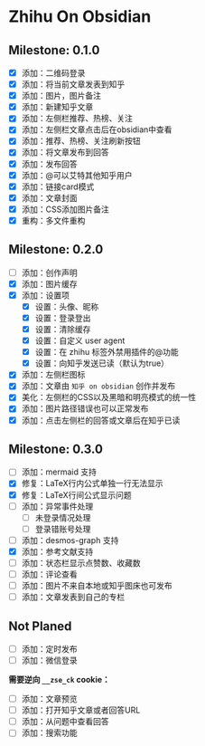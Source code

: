 # Zhihu On Obsidian

## Milestone: 0.1.0

- [x] 添加：二维码登录
- [x] 添加：将当前文章发表到知乎
- [x] 添加：图片，图片备注
- [x] 添加：新建知乎文章
- [x] 添加：左侧栏推荐、热榜、关注
- [x] 添加：左侧栏文章点击后在obsidian中查看
- [x] 添加：推荐、热榜、关注刷新按钮
- [x] 添加：将文章发布到回答
- [x] 添加：发布回答
- [x] 添加：@可以艾特其他知乎用户
- [x] 添加：链接card模式
- [x] 添加：文章封面
- [x] 添加：CSS添加图片备注
- [x] 重构：多文件重构

## Milestone: 0.2.0

- [ ] 添加：创作声明
- [x] 添加：图片缓存
- [x] 添加：设置项
    - [x] 设置：头像、昵称
    - [x] 设置：登录登出
    - [x] 设置：清除缓存
    - [x] 设置：自定义 user agent
    - [x] 设置：在 zhihu 标签外禁用插件的@功能
    - [x] 设置：向知乎发送已读（默认为true）
- [x] 添加：左侧栏图标
- [x] 添加：文章由 `知乎 on obsidian` 创作并发布
- [x] 美化：左侧栏的CSS以及黑暗和明亮模式的统一性
- [x] 添加：图片路径错误也可以正常发布
- [x] 添加：点击左侧栏的回答或文章后在知乎已读

## Milestone: 0.3.0

- [ ] 添加：mermaid 支持
- [x] 修复：LaTeX行内公式单独一行无法显示
- [x] 修复：LaTeX行间公式显示问题
- [ ] 添加：异常事件处理
    - [ ] 未登录情况处理
    - [ ] 登录错账号处理
- [ ] 添加：desmos-graph 支持
- [x] 添加：参考文献支持
- [ ] 添加：状态栏显示点赞数、收藏数
- [ ] 添加：评论查看
- [ ] 添加：图片不来自本地或知乎图床也可发布
- [ ] 添加：文章发表到自己的专栏

## Not Planed

- [ ] 添加：定时发布
- [ ] 添加：微信登录

**需要逆向 `__zse_ck` cookie：**

- [ ] 添加：文章预览
- [ ] 添加：打开知乎文章或者回答URL
- [ ] 添加：从问题中查看回答
- [ ] 添加：搜索功能
